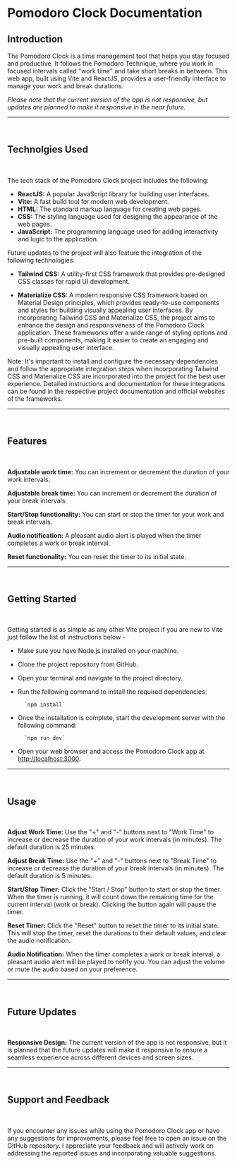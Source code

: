 # **Pomodoro Clock Documentation**

## **Introduction**

The Pomodoro Clock is a time management tool that helps you stay focused and productive. It follows the Pomodoro Technique, where you work in focused intervals called "work time" and take short breaks in between. This web app, built using Vite and ReactJS, provides a user-friendly interface to manage your work and break durations.

*Please note that the current version of the app is not responsive, but updates are planned to make it responsive in the near future.*
<hr>

<br>

## **Technolgies Used**

<br>

The tech stack of the Pomodoro Clock project includes the following:

- **ReactJS:** A popular JavaScript library for building user interfaces.
- **Vite:** A fast build tool for modern web development.
- **HTML:** The standard markup language for creating web pages.
- **CSS:** The styling language used for designing the appearance of the web pages.
- **JavaScript:** The programming language used for adding interactivity and logic to the application.

Future updates to the project will also feature the integration of the following technologies:

- **Tailwind CSS:** A utility-first CSS framework that provides pre-designed CSS classes for rapid UI development.

- **Materialize CSS:** A modern responsive CSS framework based on Material Design principles, which provides ready-to-use components and styles for building visually appealing user interfaces.
By incorporating Tailwind CSS and Materialize CSS, the project aims to enhance the design and responsiveness of the Pomodoro Clock application. These frameworks offer a wide range of styling options and pre-built components, making it easier to create an engaging and visually appealing user interface.

Note: It's important to install and configure the necessary dependencies and follow the appropriate integration steps when incorporating Tailwind CSS and Materialize CSS are incorporated into the project for the best user experience. Detailed instructions and documentation for these integrations can be found in the respective project documentation and official websites of the frameworks.








<hr>

<br>

## **Features**

<br>

**Adjustable work time:** You can increment or decrement the duration of your work intervals.

**Adjustable break time:** You can increment or decrement the duration of your break intervals.

**Start/Stop functionality:** You can start or stop the timer for your work and break intervals.

**Audio notification:** A pleasant audio alert is played when the timer completes a work or break interval.

**Reset functionality:** You can reset the timer to its initial state.

<hr>

<br>

## **Getting Started**

<br>

Getting started is as simple as any other Vite project if you are new to Vite just follow the list of instructions below -

- Make sure you have Node.js installed on your machine.
- Clone the project repository from GitHub.
- Open your terminal and navigate to the project directory.
- Run the following command to install the required dependencies:

        `npm install`

- Once the installation is complete, start the development server with the following command:

        `npm run dev`

- Open your web browser and access the Pomodoro Clock app at <http://localhost:3000>.

<hr>

<br>

## **Usage**

<br>

**Adjust Work Time:** Use the "+" and "-" buttons next to "Work Time" to increase or decrease the duration of your work intervals (in minutes). The default duration is 25 minutes.

**Adjust Break Time:** Use the "+" and "-" buttons next to "Break Time" to increase or decrease the duration of your break intervals (in minutes). The default duration is 5 minutes.

**Start/Stop Timer:** Click the "Start / Stop" button to start or stop the timer. When the timer is running, it will count down the remaining time for the current interval (work or break). Clicking the button again will pause the timer.

**Reset Timer:**  Click the "Reset" button to reset the timer to its initial state. This will stop the timer, reset the durations to their default values, and clear the audio notification.

**Audio Notification:** When the timer completes a work or break interval, a pleasant audio alert will be played to notify you. You can adjust the volume or mute the audio based on your preference.

<hr>

<br>

## **Future Updates**
<br>

**Responsive Design:** The current version of the app is not responsive, but it is planned that the future updates will make it responsive to ensure a seamless experience across different devices and screen sizes.
<hr>
<br>

## **Support and Feedback**

<br>

If you encounter any issues while using the Pomodoro Clock app or have any suggestions for improvements, please feel free to open an issue on the GitHub repository. I appreciate your feedback and will actively work on addressing the reported issues and incorporating valuable suggestions.


